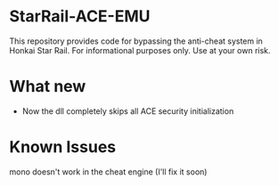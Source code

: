 # StarRail-ACE-EMU
This repository provides code for bypassing the anti-cheat system in Honkai Star Rail. For informational purposes only. Use at your own risk.

# What new
* Now the dll completely skips all ACE security initialization

# Known Issues
mono doesn't work in the cheat engine (I'll fix it soon)
